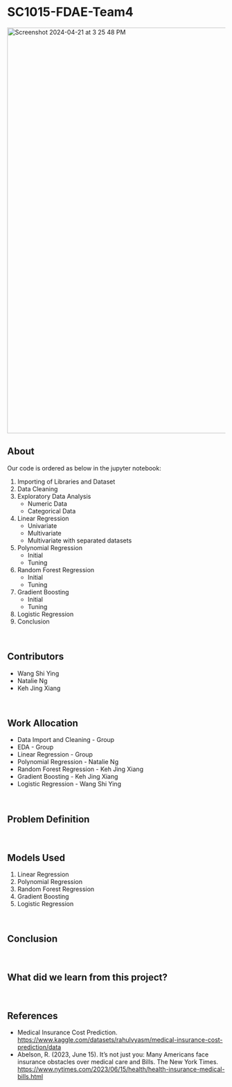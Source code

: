 # SC1015-FDAE-Team4
<img width="937" alt="Screenshot 2024-04-21 at 3 25 48 PM" src="https://github.com/KehJingXiang/SC1015-FDAE-Team4/assets/143668219/b198a52e-ff17-4ef1-a7da-e324f08e8022">

<br>

## About
Our code is ordered as below in the jupyter notebook:
1. Importing of Libraries and Dataset
2. Data Cleaning
3. Exploratory Data Analysis
   - Numeric Data
   - Categorical Data
4. Linear Regression
   - Univariate
   - Multivariate
   - Multivariate with separated datasets
5. Polynomial Regression
   - Initial
   - Tuning
6. Random Forest Regression
   - Initial
   - Tuning
7. Gradient Boosting
   - Initial
   - Tuning
8. Logistic Regression
9. Conclusion

<br>

## Contributors
- Wang Shi Ying
- Natalie Ng
- Keh Jing Xiang

<br>

## Work Allocation
- Data Import and Cleaning - Group
- EDA - Group
- Linear Regression - Group
- Polynomial Regression - Natalie Ng
- Random Forest Regression - Keh Jing Xiang
- Gradient Boosting - Keh Jing Xiang
- Logistic Regression - Wang Shi Ying

<br>

## Problem Definition



<br>

## Models Used
1. Linear Regression
2. Polynomial Regression
3. Random Forest Regression
4. Gradient Boosting
5. Logistic Regression

<br>

## Conclusion


<br>

## What did we learn from this project?


<br>


## References
- Medical Insurance Cost Prediction. https://www.kaggle.com/datasets/rahulvyasm/medical-insurance-cost-prediction/data
- Abelson, R. (2023, June 15). It’s not just you: Many Americans face insurance obstacles over medical care and Bills. The New York Times. https://www.nytimes.com/2023/06/15/health/health-insurance-medical-bills.html

<br>

